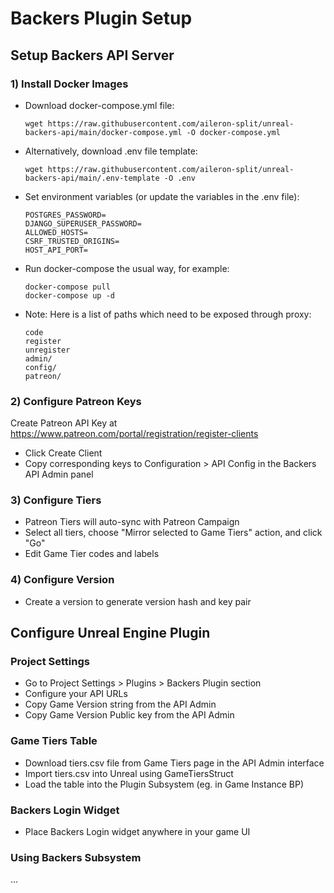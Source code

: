# Backers Plugin Setup

## Setup Backers API Server

### 1) Install Docker Images

- Download docker-compose.yml file:

      wget https://raw.githubusercontent.com/aileron-split/unreal-backers-api/main/docker-compose.yml -O docker-compose.yml

- Alternatively, download .env file template:

      wget https://raw.githubusercontent.com/aileron-split/unreal-backers-api/main/.env-template -O .env

- Set environment variables (or update the variables in the .env file):
	
      POSTGRES_PASSWORD=
      DJANGO_SUPERUSER_PASSWORD=
      ALLOWED_HOSTS=
      CSRF_TRUSTED_ORIGINS=
      HOST_API_PORT=

- Run docker-compose the usual way, for example:

      docker-compose pull
      docker-compose up -d

- Note: Here is a list of paths which need to be exposed through proxy:

      code
      register
      unregister
      admin/
      config/
      patreon/


### 2) Configure Patreon Keys

Create Patreon API Key at https://www.patreon.com/portal/registration/register-clients

- Click Create Client
- Copy corresponding keys to Configuration > API Config in the Backers API Admin panel

### 3) Configure Tiers

- Patreon Tiers will auto-sync with Patreon Campaign
- Select all tiers, choose "Mirror selected to Game Tiers" action, and click "Go"
- Edit Game Tier codes and labels

### 4) Configure Version

- Create a version to generate version hash and key pair


## Configure Unreal Engine Plugin

### Project Settings

- Go to Project Settings > Plugins > Backers Plugin section
- Configure your API URLs
- Copy Game Version string from the API Admin
- Copy Game Version Public key from the API Admin

### Game Tiers Table

- Download tiers.csv file from Game Tiers page in the API Admin interface
- Import tiers.csv into Unreal using GameTiersStruct
- Load the table into the Plugin Subsystem (eg. in Game Instance BP)

### Backers Login Widget

- Place Backers Login widget anywhere in your game UI

### Using Backers Subsystem

...
